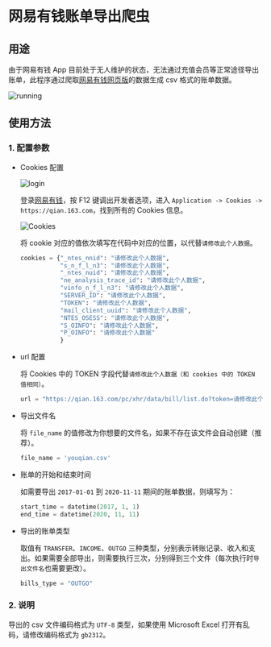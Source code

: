 # 网易有钱账单导出爬虫

## 用途

由于网易有钱 App 目前处于无人维护的状态，无法通过充值会员等正常途径导出账单，此程序通过爬取[网易有钱网页版](https://qian.163.com)的数据生成 csv 格式的账单数据。

![running](https://github.com/Coegle/imageRespository/blob/main/youqian_163_scraper_image/running.gif?raw=true)

## 使用方法

### 1. 配置参数

- Cookies 配置

  ![login](https://github.com/Coegle/imageRespository/blob/main/youqian_163_scraper_image/login_page.png?raw=true)

  登录[网易有钱](https://qian.163.com/pc/login.html)，按 F12 键调出开发者选项，进入 `Application -> Cookies -> https://qian.163.com`，找到所有的 Cookies 信息。

  ![Cookies](https://github.com/Coegle/imageRespository/blob/main/youqian_163_scraper_image/cookies.png?raw=true)

  将 cookie 对应的值依次填写在代码中对应的位置，以代替`请修改此个人数据`。

  ```python
  cookies = {"_ntes_nnid": "请修改此个人数据",
             "s_n_f_l_n3": "请修改此个人数据",
             "_ntes_nuid": "请修改此个人数据",
             "ne_analysis_trace_id": "请修改此个人数据",
             "vinfo_n_f_l_n3": "请修改此个人数据",
             "SERVER_ID": "请修改此个人数据",
             "TOKEN": "请修改此个人数据",
             "mail_client_uuid": "请修改此个人数据",
             "NTES_OSESS": "请修改此个人数据",
             "S_OINFO": "请修改此个人数据",
             "P_OINFO": "请修改此个人数据"
             }
  ```

- url 配置

  将 Cookies 中的 TOKEN 字段代替`请修改此个人数据（和 cookies 中的 TOKEN 值相同）`。

  ```python
  url = "https://qian.163.com/pc/xhr/data/bill/list.do?token=请修改此个人数据（和 cookies 中的 TOKEN 值相同）"
  ```

- 导出文件名

  将 `file_name` 的值修改为你想要的文件名，如果不存在该文件会自动创建（推荐）。

  ```python
  file_name = 'youqian.csv'
  ```

- 账单的开始和结束时间

  如需要导出 `2017-01-01` 到 `2020-11-11` 期间的账单数据，则填写为：

  ```python
  start_time = datetime(2017, 1, 1)
  end_time = datetime(2020, 11, 11)
  ```

- 导出的账单类型

  取值有 `TRANSFER`、`INCOME`、`OUTGO` 三种类型，分别表示转账记录、收入和支出。如果需要全部导出，则需要执行三次，分别得到三个文件（每次执行时`导出文件名`也需要更改）。

  ```python
  bills_type = "OUTGO"
  ```

### 2. 说明

导出的 csv 文件编码格式为 `UTF-8` 类型，如果使用 Microsoft Excel 打开有乱码，请修改编码格式为 `gb2312`。
